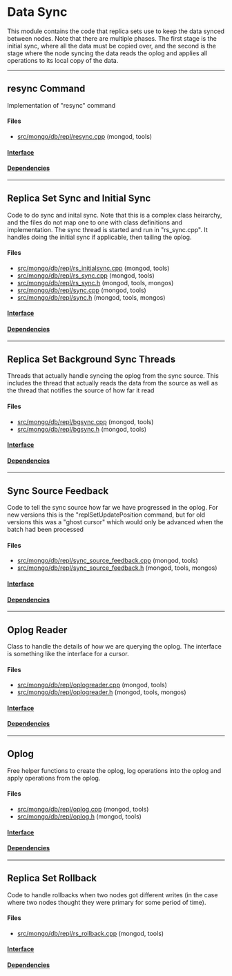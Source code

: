 # Data Sync
This module contains the code that replica sets use to keep the data synced between nodes.  Note that there are multiple phases.  The first stage is the initial sync, where all the data must be copied over, and the second is the stage where the node syncing the data reads the oplog and applies all operations to its local copy of the data.


-------------

## resync Command
Implementation of "resync" command

#### Files
- [src/mongo/db/repl/resync.cpp](https://github.com/mongodb/mongo/tree/r2.6.0/src/mongo/db/repl/resync.cpp)   (mongod, tools)

#### [Interface](interface/0)

#### [Dependencies](dependencies/0)

-------------

## Replica Set Sync and Initial Sync
Code to do sync and inital sync.  Note that this is a complex class heirarchy, and the files do not map one to one with class definitions and implementation.  The sync thread is started and run in "rs\_sync.cpp".  It handles doing the initial sync if applicable, then tailing the oplog.

#### Files
- [src/mongo/db/repl/rs\_initialsync.cpp](https://github.com/mongodb/mongo/tree/r2.6.0/src/mongo/db/repl/rs_initialsync.cpp)   (mongod, tools)
- [src/mongo/db/repl/rs\_sync.cpp](https://github.com/mongodb/mongo/tree/r2.6.0/src/mongo/db/repl/rs_sync.cpp)   (mongod, tools)
- [src/mongo/db/repl/rs\_sync.h](https://github.com/mongodb/mongo/tree/r2.6.0/src/mongo/db/repl/rs_sync.h)   (mongod, tools, mongos)
- [src/mongo/db/repl/sync.cpp](https://github.com/mongodb/mongo/tree/r2.6.0/src/mongo/db/repl/sync.cpp)   (mongod, tools)
- [src/mongo/db/repl/sync.h](https://github.com/mongodb/mongo/tree/r2.6.0/src/mongo/db/repl/sync.h)   (mongod, tools, mongos)

#### [Interface](interface/1)

#### [Dependencies](dependencies/1)

-------------

## Replica Set Background Sync Threads
Threads that actually handle syncing the oplog from the sync source. This includes the thread that actually reads the data from the source as well as the thread that notifies the source of how far it read

#### Files
- [src/mongo/db/repl/bgsync.cpp](https://github.com/mongodb/mongo/tree/r2.6.0/src/mongo/db/repl/bgsync.cpp)   (mongod, tools)
- [src/mongo/db/repl/bgsync.h](https://github.com/mongodb/mongo/tree/r2.6.0/src/mongo/db/repl/bgsync.h)   (mongod, tools)

#### [Interface](interface/2)

#### [Dependencies](dependencies/2)

-------------

## Sync Source Feedback
Code to tell the sync source how far we have progressed in the oplog.  For new versions this is the "replSetUpdatePosition command, but for old versions this was a "ghost cursor" which would only be advanced when the batch had been processed

#### Files
- [src/mongo/db/repl/sync\_source\_feedback.cpp](https://github.com/mongodb/mongo/tree/r2.6.0/src/mongo/db/repl/sync_source_feedback.cpp)   (mongod, tools)
- [src/mongo/db/repl/sync\_source\_feedback.h](https://github.com/mongodb/mongo/tree/r2.6.0/src/mongo/db/repl/sync_source_feedback.h)   (mongod, tools, mongos)

#### [Interface](interface/3)

#### [Dependencies](dependencies/3)

-------------

## Oplog Reader
Class to handle the details of how we are querying the oplog.  The interface is something like the interface for a cursor.

#### Files
- [src/mongo/db/repl/oplogreader.cpp](https://github.com/mongodb/mongo/tree/r2.6.0/src/mongo/db/repl/oplogreader.cpp)   (mongod, tools)
- [src/mongo/db/repl/oplogreader.h](https://github.com/mongodb/mongo/tree/r2.6.0/src/mongo/db/repl/oplogreader.h)   (mongod, tools, mongos)

#### [Interface](interface/4)

#### [Dependencies](dependencies/4)

-------------

## Oplog
Free helper functions to create the oplog, log operations into the oplog and apply operations from the oplog.

#### Files
- [src/mongo/db/repl/oplog.cpp](https://github.com/mongodb/mongo/tree/r2.6.0/src/mongo/db/repl/oplog.cpp)   (mongod, tools)
- [src/mongo/db/repl/oplog.h](https://github.com/mongodb/mongo/tree/r2.6.0/src/mongo/db/repl/oplog.h)   (mongod, tools)

#### [Interface](interface/5)

#### [Dependencies](dependencies/5)

-------------

## Replica Set Rollback
Code to handle rollbacks when two nodes got different writes (in the case where two nodes thought they were primary for some period of time).

#### Files
- [src/mongo/db/repl/rs\_rollback.cpp](https://github.com/mongodb/mongo/tree/r2.6.0/src/mongo/db/repl/rs_rollback.cpp)   (mongod, tools)

#### [Interface](interface/6)

#### [Dependencies](dependencies/6)
